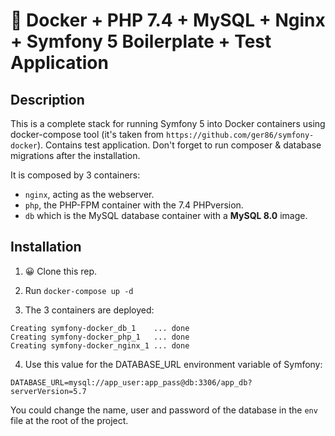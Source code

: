 # 🐳 Docker + PHP 7.4 + MySQL + Nginx + Symfony 5 Boilerplate + Test Application

## Description

This is a complete stack for running Symfony 5 into Docker containers using docker-compose tool (it's taken from `https://github.com/ger86/symfony-docker`). Contains test application. Don't forget to run composer & database migrations after the installation.

It is composed by 3 containers:

- `nginx`, acting as the webserver.
- `php`, the PHP-FPM container with the 7.4 PHPversion.
- `db` which is the MySQL database container with a **MySQL 8.0** image.

## Installation

1. 😀 Clone this rep.

2. Run `docker-compose up -d`

3. The 3 containers are deployed: 

```
Creating symfony-docker_db_1    ... done
Creating symfony-docker_php_1   ... done
Creating symfony-docker_nginx_1 ... done
```

4. Use this value for the DATABASE_URL environment variable of Symfony:

```
DATABASE_URL=mysql://app_user:app_pass@db:3306/app_db?serverVersion=5.7
```

You could change the name, user and password of the database in the `env` file at the root of the project.

